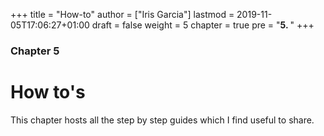+++
title = "How-to"
author = ["Iris Garcia"]
lastmod = 2019-11-05T17:06:27+01:00
draft = false
weight = 5
chapter = true
pre = "<b>5. </b>"
+++

<h3> Chapter 5 </h3>
<h1>How to's</h1>

This chapter hosts all the step by step guides which I find useful to
share.
